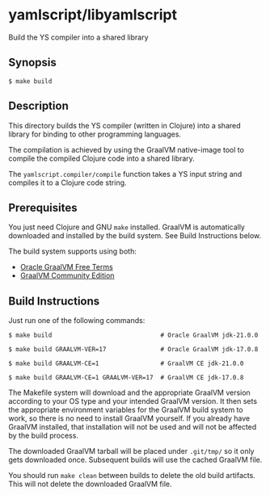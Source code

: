 yamlscript/libyamlscript
========================

Build the YS compiler into a shared library


## Synopsis

```
$ make build
```


## Description

This directory builds the YS compiler (written in Clojure) into a shared
library for binding to other programming languages.

The compilation is achieved by using the GraalVM native-image tool to compile
the compiled Clojure code into a shared library.

The `yamlscript.compiler/compile` function takes a YS input string and compiles
it to a Clojure code string.


## Prerequisites

You just need Clojure and GNU `make` installed.
GraalVM is automatically downloaded and installed by the build system.
See Build Instructions below.

The build system supports using both:

* [Oracle GraalVM Free Terms](https://www.graalvm.org/downloads/)
* [GraalVM Community Edition](
  https://github.com/graalvm/graalvm-ce-builds/releases/)


## Build Instructions

Just run one of the following commands:

```
$ make build                              # Oracle GraalVM jdk-21.0.0

$ make build GRAALVM-VER=17               # Oracle GraalVM jdk-17.0.8

$ make build GRAALVM-CE=1                 # GraalVM CE jdk-21.0.0

$ make build GRAALVM-CE=1 GRAALVM-VER=17  # GraalVM CE jdk-17.0.8
```

The Makefile system will download and the appropriate GraalVM version according
to your OS type and your intended GraalVM version.
It then sets the appropriate environment variables for the GraalVM build system
to work, so there is no need to install GraalVM yourself.
If you already have GraalVM installed, that installation will not be used and
will not be affected by the build process.

The downloaded GraalVM tarball will be placed under `.git/tmp/` so it only gets
downloaded once.
Subsequent builds will use the cached GraalVM file.

You should run `make clean` between builds to delete the old build artifacts.
This will not delete the downloaded GraalVM file.
